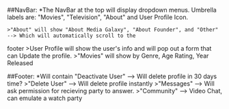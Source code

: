 ##NavBar:
*The NavBar at the top will display dropdown menus. Umbrella labels are: "Movies", "Television", "About" and User Profile 
Icon.

	>"About" will show "About Media Galaxy", "About Founder", and "Other" --> Which will automatically scroll to the
footer
	>User Profile will show the user's info and will pop out a form that can Update the profile.
	>"Movies" will show by Genre, Age Rating, Year Released


##Footer:
*Will contain "Deactivate User" --> Will delete profile in 30 days time?
    >"Delete User" --> Will delete profile instantly
    >"Messages" --> Will ask permission for recieving party to answer.
    >"Community" --> Video Chat, can emulate a watch party 
